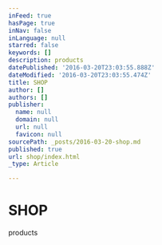 ```yaml
---
inFeed: true
hasPage: true
inNav: false
inLanguage: null
starred: false
keywords: []
description: products
datePublished: '2016-03-20T23:03:55.888Z'
dateModified: '2016-03-20T23:03:55.474Z'
title: SHOP
author: []
authors: []
publisher:
  name: null
  domain: null
  url: null
  favicon: null
sourcePath: _posts/2016-03-20-shop.md
published: true
url: shop/index.html
_type: Article

---
```

# SHOP

products